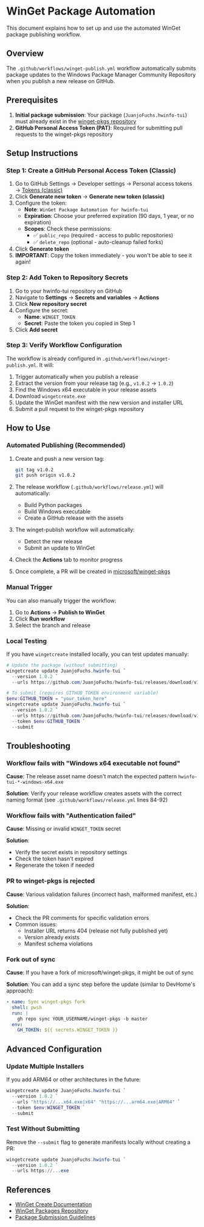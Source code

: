 # WinGet Package Automation

This document explains how to set up and use the automated WinGet package publishing workflow.

## Overview

The `.github/workflows/winget-publish.yml` workflow automatically submits package updates to the Windows Package Manager Community Repository when you publish a new release on GitHub.

## Prerequisites

1. **Initial package submission**: Your package (`JuanjoFuchs.hwinfo-tui`) must already exist in the [winget-pkgs repository](https://github.com/microsoft/winget-pkgs)
2. **GitHub Personal Access Token (PAT)**: Required for submitting pull requests to the winget-pkgs repository

## Setup Instructions

### Step 1: Create a GitHub Personal Access Token (Classic)

1. Go to GitHub Settings → Developer settings → Personal access tokens → [Tokens (classic)](https://github.com/settings/tokens)
2. Click **Generate new token** → **Generate new token (classic)**
3. Configure the token:
   - **Note**: `WinGet Package Automation for hwinfo-tui`
   - **Expiration**: Choose your preferred expiration (90 days, 1 year, or no expiration)
   - **Scopes**: Check these permissions:
     - ✅ `public_repo` (required - access to public repositories)
     - ✅ `delete_repo` (optional - auto-cleanup failed forks)
4. Click **Generate token**
5. **IMPORTANT**: Copy the token immediately - you won't be able to see it again!

### Step 2: Add Token to Repository Secrets

1. Go to your hwinfo-tui repository on GitHub
2. Navigate to **Settings** → **Secrets and variables** → **Actions**
3. Click **New repository secret**
4. Configure the secret:
   - **Name**: `WINGET_TOKEN`
   - **Secret**: Paste the token you copied in Step 1
5. Click **Add secret**

### Step 3: Verify Workflow Configuration

The workflow is already configured in `.github/workflows/winget-publish.yml`. It will:

1. Trigger automatically when you publish a release
2. Extract the version from your release tag (e.g., `v1.0.2` → `1.0.2`)
3. Find the Windows x64 executable in your release assets
4. Download `wingetcreate.exe`
5. Update the WinGet manifest with the new version and installer URL
6. Submit a pull request to the winget-pkgs repository

## How to Use

### Automated Publishing (Recommended)

1. Create and push a new version tag:
   ```bash
   git tag v1.0.2
   git push origin v1.0.2
   ```

2. The release workflow (`.github/workflows/release.yml`) will automatically:
   - Build Python packages
   - Build Windows executable
   - Create a GitHub release with the assets

3. The winget-publish workflow will automatically:
   - Detect the new release
   - Submit an update to WinGet

4. Check the **Actions** tab to monitor progress

5. Once complete, a PR will be created in [microsoft/winget-pkgs](https://github.com/microsoft/winget-pkgs/pulls)

### Manual Trigger

You can also manually trigger the workflow:

1. Go to **Actions** → **Publish to WinGet**
2. Click **Run workflow**
3. Select the branch and release

### Local Testing

If you have `wingetcreate` installed locally, you can test updates manually:

```powershell
# Update the package (without submitting)
wingetcreate update JuanjoFuchs.hwinfo-tui `
  --version 1.0.2 `
  --urls https://github.com/JuanjoFuchs/hwinfo-tui/releases/download/v1.0.2/hwinfo-tui-1.0.2-windows-x64.exe

# To submit (requires GITHUB_TOKEN environment variable)
$env:GITHUB_TOKEN = "your_token_here"
wingetcreate update JuanjoFuchs.hwinfo-tui `
  --version 1.0.2 `
  --urls https://github.com/JuanjoFuchs/hwinfo-tui/releases/download/v1.0.2/hwinfo-tui-1.0.2-windows-x64.exe `
  --token $env:GITHUB_TOKEN `
  --submit
```

## Troubleshooting

### Workflow fails with "Windows x64 executable not found"

**Cause**: The release asset name doesn't match the expected pattern `hwinfo-tui-*-windows-x64.exe`

**Solution**: Verify your release workflow creates assets with the correct naming format (see `.github/workflows/release.yml` lines 84-92)

### Workflow fails with "Authentication failed"

**Cause**: Missing or invalid `WINGET_TOKEN` secret

**Solution**:
- Verify the secret exists in repository settings
- Check the token hasn't expired
- Regenerate the token if needed

### PR to winget-pkgs is rejected

**Cause**: Various validation failures (incorrect hash, malformed manifest, etc.)

**Solution**:
- Check the PR comments for specific validation errors
- Common issues:
  - Installer URL returns 404 (release not fully published yet)
  - Version already exists
  - Manifest schema violations

### Fork out of sync

**Cause**: If you have a fork of microsoft/winget-pkgs, it might be out of sync

**Solution**: You can add a sync step before the update (similar to DevHome's approach):

```yaml
- name: Sync winget-pkgs fork
  shell: pwsh
  run: |
    gh repo sync YOUR_USERNAME/winget-pkgs -b master
  env:
    GH_TOKEN: ${{ secrets.WINGET_TOKEN }}
```

## Advanced Configuration

### Update Multiple Installers

If you add ARM64 or other architectures in the future:

```powershell
wingetcreate update JuanjoFuchs.hwinfo-tui `
  --version 1.0.2 `
  --urls "https://...x64.exe|x64" "https://...arm64.exe|ARM64" `
  --token $env:WINGET_TOKEN `
  --submit
```

### Test Without Submitting

Remove the `--submit` flag to generate manifests locally without creating a PR:

```powershell
wingetcreate update JuanjoFuchs.hwinfo-tui `
  --version 1.0.2 `
  --urls https://...exe
```

## References

- [WinGet Create Documentation](https://github.com/microsoft/winget-create)
- [WinGet Packages Repository](https://github.com/microsoft/winget-pkgs)
- [Package Submission Guidelines](https://github.com/microsoft/winget-pkgs/blob/master/CONTRIBUTING.md)
